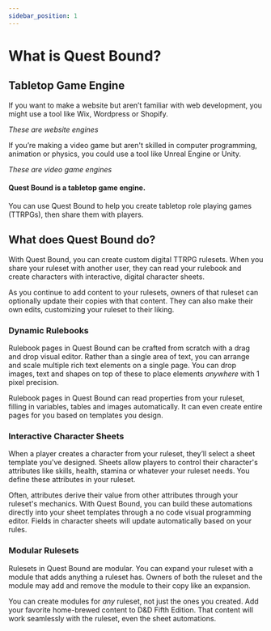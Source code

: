 ```yaml
---
sidebar_position: 1
---
```


# What is Quest Bound?

## Tabletop Game Engine

If you want to make a website but aren’t familiar with web development, you might use a tool like Wix, Wordpress or Shopify.

_These are website engines_

If you’re making a video game but aren't skilled in computer programming, animation or physics, you could use a tool like Unreal Engine or Unity.

_These are video game engines_

#### Quest Bound is a tabletop game engine.

You can use Quest Bound to help you create tabletop role playing games (TTRPGs), then share them with players.

## What does Quest Bound do?

With Quest Bound, you can create custom digital TTRPG rulesets. When you share your ruleset with another user, they can read your rulebook and create characters with interactive, digital character sheets.

As you continue to add content to your rulesets, owners of that ruleset can optionally update their copies with that content. They can also make their own edits, customizing your ruleset to their liking.

### Dynamic Rulebooks

Rulebook pages in Quest Bound can be crafted from scratch with a drag and drop visual editor. Rather than a single area of text, you can arrange and scale multiple rich text elements on a single page. You can drop images, text and shapes on top of these to place elements _anywhere_ with 1 pixel precision.

Rulebook pages in Quest Bound can read properties from your ruleset, filling in variables, tables and images automatically. It can even create entire pages for you based on templates you design.

### Interactive Character Sheets

When a player creates a character from your ruleset, they’ll select a sheet template you've designed. Sheets allow players to control their character's attributes like skills, health, stamina or whatever your ruleset needs. You define these attributes in your ruleset.

Often, attributes derive their value from other attributes through your ruleset's mechanics. With Quest Bound, you can build these automations directly into your sheet templates through a no code visual programming editor. Fields in character sheets will update automatically based on your rules.

### Modular Rulesets

Rulesets in Quest Bound are modular. You can expand your ruleset with a module that adds anything a ruleset has. Owners of both the ruleset and the module may add and remove the module to their copy like an expansion.

You can create modules for _any_ ruleset, not just the ones you created. Add your favorite home-brewed content to D&D Fifth Edition. That content will work seamlessly with the ruleset, even the sheet automations.
